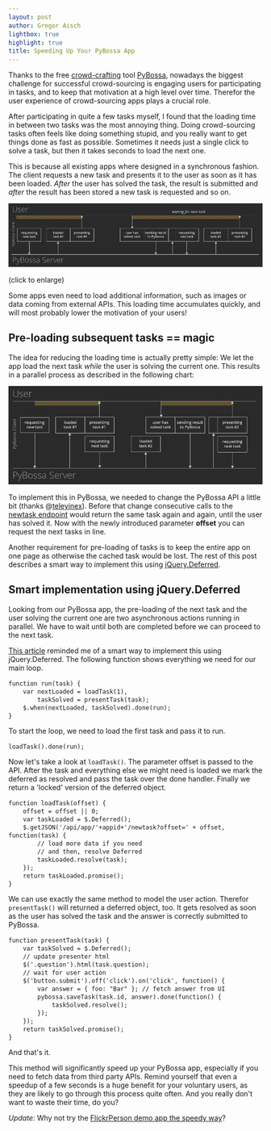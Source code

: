 ```yaml
---
layout: post
author: Gregor Aisch
lightbox: true
highlight: true
title: Speeding Up Your PyBossa App
---
```


Thanks to the free [crowd-crafting](http://crowdcrafting.org) tool [PyBossa](http://dev.pybossa.com/), nowadays the biggest challenge for successful crowd-sourcing is engaging users for participating in tasks, and to keep that motivation at a high level over time. Therefor the user experience of crowd-sourcing apps plays a crucial role.

After participating in quite a few tasks myself, I found that the loading time in between two tasks was the most annoying thing. Doing crowd-sourcing tasks often feels like doing something stupid, and you really want to get things done as fast as possible. Sometimes it needs just a single click to solve a task, but then it takes seconds to load the next one.

This is because all existing apps where designed in a synchronous fashion. The client requests a new task and presents it to the user as soon as it has been loaded. *After* the user has solved the task, the result is submitted and *after* the result has been stored a new task is requested and so on.

<a rel="lightbox" title="Process flow in current PyBossa apps" href="/img/pybossa-workflow-old.png">![current workflow](/img/pybossa-workflow-old.png)</a>

 (click to enlarge)

Some apps even need to load additional information, such as images or data coming from external APIs. This loading time accumulates quickly, and will most probably lower the motivation of your users!

## Pre-loading subsequent tasks == magic

The idea for reducing the loading time is actually pretty simple: We let the app load the next task *while* the user is solving the current one. This results in a parallel process as described in the following chart:

<a rel="lightbox" title="Process flow in current PyBossa apps" href="/img/pybossa-workflow-new.png">![proposed workflow](/img/pybossa-workflow-new.png)</a>

To implement this in PyBossa, we needed to change the PyBossa API a little bit (thanks @[teleyinex](https://github.com/PyBossa/pybossa/commit/4f5bdd4698a1ac21f3021347cd9ec08e68f18bdc)). Before that change consecutive calls to the [newtask endpoint](http://pybossa.readthedocs.org/en/latest/model.html#requesting-a-new-task-for-current-user) would return the same task again and again, until the user has solved it. Now with the newly introduced parameter **offset** you can request the next tasks in line.

Another requirement for pre-loading of tasks is to keep the entire app on one page as otherwise the cached task would be lost. The rest of this post describes a smart way to implement this using [jQuery.Deferred](http://api.jquery.com/category/deferred-object/).

## Smart implementation using jQuery.Deferred

Looking from our PyBossa app, the pre-loading of the next task and the user solving the current one are two asynchronous actions running in parallel. We have to wait until both are completed before we can proceed to the next task.

[This article](http://eng.wealthfront.com/2012/12/jquerydeferred-is-most-important-client.html) reminded me of a smart way to implement this using jQuery.Deferred. The following function shows everything we need for our main loop.

    function run(task) {
        var nextLoaded = loadTask(1),
            taskSolved = presentTask(task);
        $.when(nextLoaded, taskSolved).done(run);
    }

To start the loop, we need to load the first task and pass it to run.

    loadTask().done(run);

Now let's take a look at ``loadTask()``. The parameter offset is passed to the API. After the task and everything else we might need is loaded we mark the deferred as resolved and pass the task over the done handler. Finally we return a 'locked' version of the deferred object.

    function loadTask(offset) {
        offset = offset || 0;
        var taskLoaded = $.Deferred();
        $.getJSON('/api/app/'+appid+'/newtask?offset=' + offset, function(task) {
            // load more data if you need
            // and then, resolve Deferred
            taskLoaded.resolve(task);
        });
        return taskLoaded.promise();
    }

We can use exactly the same method to model the user action. Therefor ``presentTask()`` will returned a deferred object, too. It gets resolved as soon as the user has solved the task and the answer is correctly submitted to PyBossa.

    function presentTask(task) {
        var taskSolved = $.Deferred();
        // update presenter html
        $('.question').html(task.question);
        // wait for user action
        $('button.submit').off('click').on('click', function() {
            var answer = { foo: "Bar" }; // fetch answer from UI
            pybossa.saveTask(task.id, answer).done(function() {
                taskSolved.resolve();            
            });
        });
        return taskSolved.promise();
    }

And that's it.

This method will significantly speed up your PyBossa app, especially if you need to fetch data from third party APIs. Remind yourself that even a speedup of a few seconds is a huge benefit for your voluntary users, as they are likely to go through this process quite often. And you really don't want to waste their time, do you?

_Update:_ Why not try the [FlickrPerson demo app the speedy way](http://crowdcrafting.org/app/flickrperson2/newtask)?

